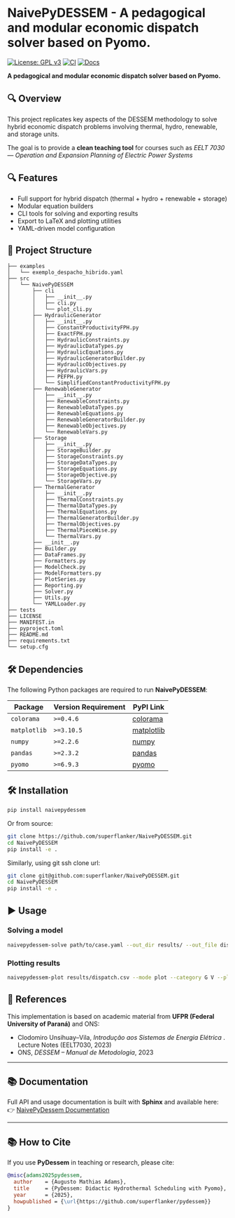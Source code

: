# NaivePyDESSEM - A pedagogical and modular economic dispatch solver based on Pyomo.
[![License: GPL v3](https://img.shields.io/badge/License-GPLv3-blue.svg)](https://www.gnu.org/licenses/gpl-3.0)
[![CI](https://github.com/superflanker/NaivePyDESSEM/actions/workflows/ci.yml/badge.svg)](https://github.com/superflanker/NaivePyDESSEM/actions/workflows/ci.yml)
[![Docs](https://github.com/superflanker/NaivePyDESSEM/actions/workflows/docs.yml/badge.svg)](https://superflanker.github.io/NaivePyDESSEM/)

**A pedagogical and modular economic dispatch solver based on Pyomo.**

## 🔍 Overview

This project replicates key aspects of the DESSEM methodology to solve hybrid economic dispatch problems involving thermal, hydro, renewable, and storage units.


The goal is to provide a **clean teaching tool** for courses such as *EELT 7030 — Operation and Expansion Planning of Electric Power Systems*

## 🔍 Features

- Full support for hybrid dispatch (thermal + hydro + renewable + storage)
- Modular equation builders
- CLI tools for solving and exporting results
- Export to LaTeX and plotting utilities
- YAML-driven model configuration

## 📂 Project Structure

```text
├── examples
│   └── exemplo_despacho_hibrido.yaml
├── src
│   └── NaivePyDESSEM
│       ├── cli
│       │   ├── __init__.py
│       │   ├── cli.py
│       │   └── plot_cli.py
│       ├── HydraulicGenerator
│       │   ├── __init__.py
│       │   ├── ConstantProductivityFPH.py
│       │   ├── ExactFPH.py
│       │   ├── HydraulicConstraints.py
│       │   ├── HydraulicDataTypes.py
│       │   ├── HydraulicEquations.py
│       │   ├── HydraulicGeneratorBuilder.py
│       │   ├── HydraulicObjectives.py
│       │   ├── HydraulicVars.py
│       │   ├── PEFPH.py
│       │   └── SimplifiedConstantProductivityFPH.py
│       ├── RenewableGenerator
│       │   ├── __init__.py
│       │   ├── RenewableConstraints.py
│       │   ├── RenewableDataTypes.py
│       │   ├── RenewableEquations.py
│       │   ├── RenewableGeneratorBuilder.py
│       │   ├── RenewableObjectives.py
│       │   └── RenewableVars.py
│       ├── Storage
│       │   ├── __init__.py
│       │   ├── StorageBuilder.py
│       │   ├── StorageConstraints.py
│       │   ├── StorageDataTypes.py
│       │   ├── StorageEquations.py
│       │   ├── StorageObjective.py
│       │   └── StorageVars.py
│       ├── ThermalGenerator
│       │   ├── __init__.py
│       │   ├── ThermalConstraints.py
│       │   ├── ThermalDataTypes.py
│       │   ├── ThermalEquations.py
│       │   ├── ThermalGeneratorBuilder.py
│       │   ├── ThermalObjectives.py
│       │   ├── ThermalPieceWise.py
│       │   └── ThermalVars.py
│       ├── __init__.py
│       ├── Builder.py
│       ├── DataFrames.py
│       ├── Formatters.py
│       ├── ModelCheck.py
│       ├── ModelFormatters.py
│       ├── PlotSeries.py
│       ├── Reporting.py
│       ├── Solver.py
│       ├── Utils.py
│       └── YAMLLoader.py
├── tests
├── LICENSE
├── MANIFEST.in
├── pyproject.toml
├── README.md
├── requirements.txt
└── setup.cfg
```
## 🛠 Dependencies

The following Python packages are required to run **NaivePyDESSEM**:

| Package      | Version Requirement | PyPI Link |
|--------------|---------------------|-----------|
| `colorama`   | `>=0.4.6`           | [colorama](https://pypi.org/project/colorama/) |
| `matplotlib` | `>=3.10.5`          | [matplotlib](https://pypi.org/project/matplotlib/) |
| `numpy`      | `>=2.2.6`           | [numpy](https://pypi.org/project/numpy/) |
| `pandas`     | `>=2.3.2`           | [pandas](https://pypi.org/project/pandas/) |
| `pyomo`      | `>=6.9.3`           | [pyomo](https://pypi.org/project/pyomo/) |

## 🛠  Installation

```bash
pip install naivepydessem
```

Or from source:

```bash
git clone https://github.com/superflanker/NaivePyDESSEM.git
cd NaivePyDESSEM
pip install -e .
```

Similarly, using git ssh clone url:

```bash
git clone git@github.com:superflanker/NaivePyDESSEM.git
cd NaivePyDESSEM
pip install -e .
```

## ▶️ Usage

### Solving a model

```bash
naivepydessem-solve path/to/case.yaml --out_dir results/ --out_file dispatch.csv
```

### Plotting results

```bash
naivepydessem-plot results/dispatch.csv --mode plot --category G V --plot-style line
```

## 📄 References

This implementation is based on academic material from **UFPR (Federal University of Paraná)** and ONS:

- Clodomiro Unsihuay–Vila, *Introdução aos Sistemas de Energia Elétrica* . Lecture Notes (EELT7030, 2023)  
- ONS, *DESSEM – Manual de Metodologia*, 2023  

---

## 📚 Documentation

Full API and usage documentation is built with **Sphinx** and available here:  
👉 [NaivePyDessem Documentation](https://superflanker.github.io/naivepydessem/)

---

## 📚 How to Cite

If you use **PyDessem** in teaching or research, please cite:

```bibtex
@misc{adams2025pydessem,
  author    = {Augusto Mathias Adams},
  title     = {PyDessem: Didactic Hydrothermal Scheduling with Pyomo},
  year      = {2025},
  howpublished = {\url{https://github.com/superflanker/pydessem}}
}
```